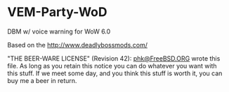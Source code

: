 VEM-Party-WoD
=============

DBM w/ voice warning for WoW 6.0

Based on the http://www.deadlybossmods.com/

"THE BEER-WARE LICENSE" (Revision 42): phk@FreeBSD.ORG wrote this file. As long as you retain this notice you can do whatever you want with this stuff. If we meet some day, and you think this stuff is worth it, you can buy me a beer in return.
